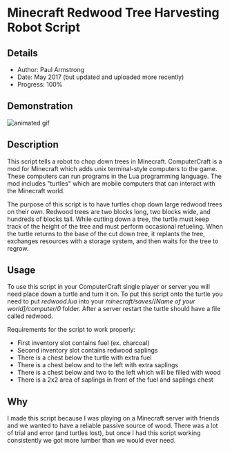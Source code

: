 # Minecraft Redwood Tree Harvesting Robot Script

## Details

* Author: Paul Armstrong
* Date: May 2017 (but updated and uploaded more recently)
* Progress: 100%

## Demonstration

![animated gif](https://i.imgur.com/PejNyOH.gif)

## Description

This script tells a robot to chop down trees in Minecraft. ComputerCraft is a mod for Minecraft which adds unix terminal-style computers to the game. These computers can run programs in the Lua programming language. The mod includes "turtles" which are mobile computers that can interact with the Minecraft world.

The purpose of this script is to have turtles chop down large redwood trees on their own. Redwood trees are two blocks long, two blocks wide, and hundreds of blocks tall. While cutting down a tree, the turtle must keep track of the height of the tree and must perform occasional refueling. When the turtle returns to the base of the cut down tree, it replants the tree, exchanges resources with a storage system, and then waits for the tree to regrow.

## Usage

To use this script in your ComputerCraft single player or server you will need place down a turtle and turn it on. To put this script onto the turtle you need to put *redwood.lua* into your *minecraft/saves/[Name of your world]/computer/0* folder. After a server restart the turtle should have a file called redwood.

Requirements for the script to work properly:
* First inventory slot contains fuel (ex. charcoal)
* Second inventory slot contains redwood saplings
* There is a chest below the turtle with extra fuel
* There is a chest below and to the left with extra saplings
* There is a chest below and two to the left which will be filled with wood
* There is a 2x2 area of saplings in front of the fuel and saplings chest

## Why

I made this script because I was playing on a Minecraft server with friends and we wanted to have a reliable passive source of wood. There was a lot of trial and error (and turtles lost), but once I had this script working consistently we got more lumber than we would ever need.
